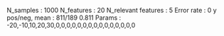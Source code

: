 N_samples                     : 1000
N_features                    : 20
N_relevant features           : 5
Error rate                    : 0
y pos/neg, mean               : 811/189 0.811
Params                        : -20,-10,10,20,30,0,0,0,0,0,0,0,0,0,0,0,0,0,0,0
